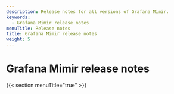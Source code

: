```yaml
---
description: Release notes for all versions of Grafana Mimir.
keywords:
  - Grafana Mimir release notes
menuTitle: Release notes
title: Grafana Mimir release notes
weight: 5
---
```


# Grafana Mimir release notes

{{< section menuTitle="true" >}}
